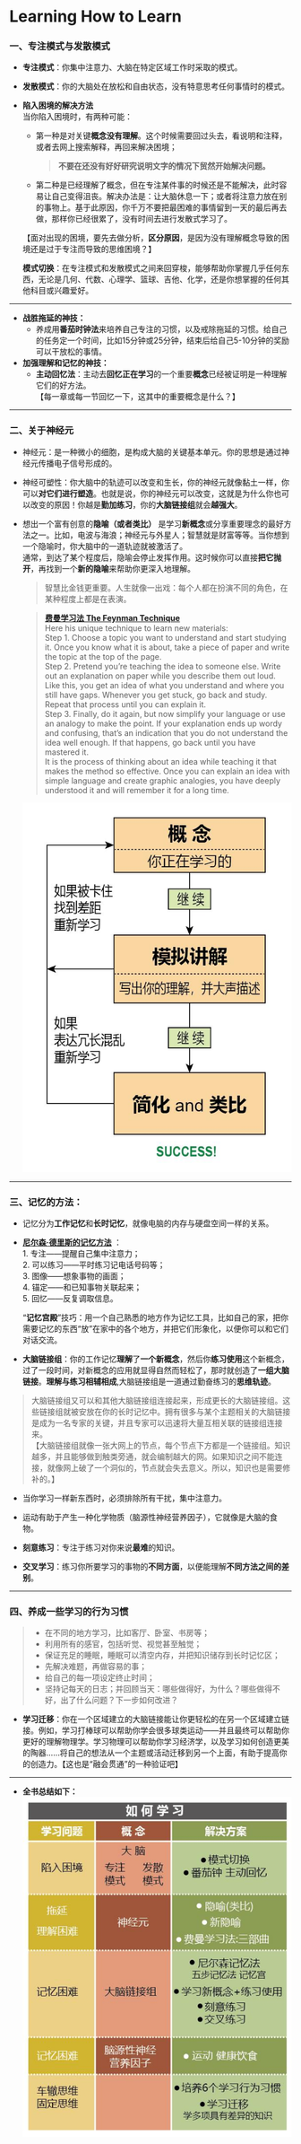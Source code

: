 # Learning How to Learn

### 一、专注模式与发散模式
* **专注模式**：你集中注意力、大脑在特定区域工作时采取的模式。
* **发散模式**：你的大脑处在放松和自由状态，没有特意思考任何事情时的模式。

* **陷入困境的解决方法**  
当你陷入困境时，有两种可能：  
    * 第一种是对关键**概念没有理解**。这个时候需要回过头去，看说明和注释，或者去网上搜索解释，再回来解决困境；
        >**不要在还没有好好研究说明文字的情况下贸然开始解决问题。**

    * 第二种是已经理解了概念，但在专注某件事的时候还是不能解决，此时容易让自己变得沮丧。解决办法是：让大脑休息一下；或者将注意力放在别的事物上。基于此原因，你千万不要把最困难的事情留到一天的最后再去做，那样你已经很累了，没有时间去进行发散式学习了。  
    
    【面对出现的困境，要先去做分析，**区分原因**，是因为没有理解概念导致的困境还是过于专注而导致的思维困境？】  

    **模式切换**：在专注模式和发散模式之间来回穿梭，能够帮助你掌握几乎任何东西，无论是几何、代数、心理学、篮球、吉他、化学，还是你想掌握的任何其他科目或兴趣爱好。  
---
* **战胜拖延的神技：**  
    * 养成用**番茄时钟法**来培养自己专注的习惯，以及戒除拖延的习惯。给自己的任务定一个时间，比如15分钟或25分钟，结束后给自己5-10分钟的奖励可以干放松的事情。
* **加强理解和记忆的神技：**
    * **主动回忆法**：主动去**回忆正在学习**的一个重要**概念**已经被证明是一种理解它们的好方法。  
【每一章或每一节回忆一下，这其中的重要概念是什么？】
---
### 二、关于神经元
* 神经元：是一种微小的细胞，是构成大脑的关键基本单元。你的思想是通过神经元传播电子信号形成的。
* 神经可塑性：你大脑中的轨迹可以改变和生长，你的神经元就像黏土一样，你可以**对它们进行塑造**。也就是说，你的神经元可以改变，这就是为什么你也可以改变的原因！你越是**勤加练习**，你的**大脑链接组**就会**越强大**。

* 想出一个富有创意的**隐喻（或者类比）** 是学习**新概念**或分享重要理念的最好方法之一。比如，电波与海浪；神经元与外星人；智慧就是财富等等。当你想到一个隐喻时，你大脑中的一道轨迹就被激活了。  
通常，到达了某个程度后，隐喻会停止发挥作用。这时候你可以直接**把它抛开**，再找到一个**新的隐喻**来帮助你更深入地理解。

    >智慧比金钱更重要。人生就像一出戏：每个人都在扮演不同的角色，在某种程度上都是在表演。

    >[**费曼学习法 The Feynman Technique**](https://www.youtube.com/watch?v=tkm0TNFzIeg)  
    Here his unique technique to learn new materials:  
    Step 1. Choose a topic you want to understand and start studying it. Once you know what it is about, take a piece of paper and write the topic at the top of the page.  
    Step 2. Pretend you’re teaching the idea to someone else. Write out an explanation on paper while you describe them out loud. Like this, you get an idea of what you understand and where you still have gaps. Whenever you get stuck, go back and study. Repeat that process until you can explain it.  
    Step 3. Finally, do it again, but now simplify your language or use an analogy to make the point. If your explanation ends up wordy and confusing, that’s an indication that you do not understand the idea well enough. If that happens, go back until you have mastered it.  
    It is the process of thinking about an idea while teaching it that makes the method so effective. Once you can explain an idea with simple language and create graphic analogies, you have deeply understood it and will remember it for a long time.

    ![费曼学习方法图解](https://github.com/hermanxie/Learn-notes/blob/master/images/Feynman_learning.jpg)
---
### 三、记忆的方法：
* 记忆分为**工作记忆**和**长时记忆**，就像电脑的内存与硬盘空间一样的关系。

* [**尼尔森·德里斯的记忆方法**](https://www.youtube.com/watch?v=0Q0we4LjSws) ：    
        1. 专注——提醒自己集中注意力；  
    2. 可以练习——平时练习记电话号码等；  
    3. 图像——想象事物的画面；  
    4. 锚定——和已知事物关联起来；  
    5. 回忆——反复调取信息。

    “**记忆宫殿**”技巧：用一个自己熟悉的地方作为记忆工具，比如自己的家，把你需要记忆的东西“放”在家中的各个地方，并把它们形象化，以便你可以和它们对话交流。

* **大脑链接组**：你的工作记忆**理解**了**一个新概念**，然后你**练习使用**这个新概念，过了一段时间，对新概念的应用就显得自然而轻松了，那时就创造了**一组大脑链接**。**理解与练习相辅相成**,大脑链接组是一道通过勤奋练习的**思维轨迹**。  
>大脑链接组又可以和其他大脑链接组连接起来，形成更长的大脑链接组。这些链接组就被安放在你的长时记忆中。拥有很多与某个主题相关的大脑链接是成为一名专家的关键，并且专家可以迅速将大量互相关联的链接组连接来。  
【大脑链接组就像一张大网上的节点，每个节点下方都是一个链接组。知识越多，并且能够做到触类旁通，就会编制越大的网。如果知识之间不能连接，就像网上破了一个洞似的，节点就会失去意义。所以，知识也是需要修补的。】

* 当你学习一样新东西时，必须排除所有干扰，集中注意力。

* 运动有助于产生一种化学物质（脑源性神经营养因子），它就像是大脑的食物。

* **刻意练习**：专注于练习对你来说**最难**的知识。
* **交叉学习**：练习你所要学习的事物的**不同方面**，以便能理解**不同方法之间的差别**。
---
### 四、养成一些学习的行为习惯

>* 在不同的地方学习，比如客厅、卧室、书房等；   
>* 利用所有的感官，包括听觉、视觉甚至触觉；  
>* 保证充足的睡眠，睡眠可以清空内存，并把知识储存到长时记忆区；  
>* 先解决难题，再做容易的事；  
>* 给自己的每一项设定终止时间；  
>* 坚持记每天的日志；并回顾当天：哪些做得好，为什么？哪些做得不好，出了什么问题？下一步如何改进？  

* **学习迁移**：你在一个区域建立的大脑链接能让你更轻松的在另一个区域建立链接。例如，学习打棒球可以帮助你学会很多球类运动——并且最终可以帮助你更好的理解物理学。学习物理可以帮助你学习经济学，以及学习如何创造更美的陶器……将自己的想法从一个主题或活动迁移到另一个上面，有助于提高你的创造力。【这也是“融会贯通”的一种验证吧】
---
* **全书总结如下：**  
![**全书总结:**](https://github.com/hermanxie/Learn-notes/blob/master/images/%E5%A6%82%E4%BD%95%E5%AD%A6%E4%B9%A0.jpg)